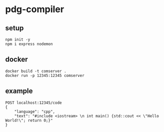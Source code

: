 # pdg-compiler

## setup
```
npm init -y
npm i express nodemon
```
## docker
```
docker build -t comserver .
docker run -p 12345:12345 comserver
```
## example
```
POST localhost:12345/code
{
    "language": "cpp",
    "text": "#include <iostream> \n int main() {std::cout << \"Hello World!\"; return 0;}"
}
```
